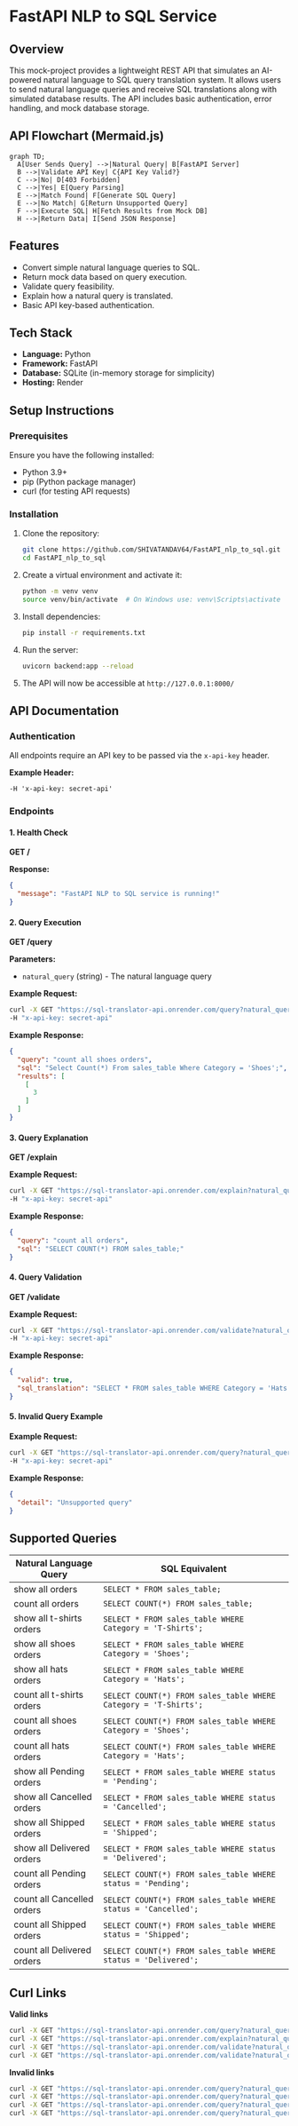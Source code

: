 # FastAPI NLP to SQL Service

## Overview

This mock-project provides a lightweight REST API that simulates an AI-powered natural language to SQL query translation system. It allows users to send natural language queries and receive SQL translations along with simulated database results. The API includes basic authentication, error handling, and mock database storage.

## API Flowchart (Mermaid.js)

```mermaid
graph TD;
  A[User Sends Query] -->|Natural Query| B[FastAPI Server]
  B -->|Validate API Key| C{API Key Valid?}
  C -->|No| D[403 Forbidden]
  C -->|Yes| E[Query Parsing]
  E -->|Match Found| F[Generate SQL Query]
  E -->|No Match| G[Return Unsupported Query]
  F -->|Execute SQL| H[Fetch Results from Mock DB]
  H -->|Return Data| I[Send JSON Response]
```

## Features

- Convert simple natural language queries to SQL.
- Return mock data based on query execution.
- Validate query feasibility.
- Explain how a natural query is translated.
- Basic API key-based authentication.

## Tech Stack

- **Language:** Python
- **Framework:** FastAPI
- **Database:** SQLite (in-memory storage for simplicity)
- **Hosting:** Render

## Setup Instructions

### Prerequisites

Ensure you have the following installed:

- Python 3.9+
- pip (Python package manager)
- curl (for testing API requests)

### Installation

1. Clone the repository:
   ```bash
   git clone https://github.com/SHIVATANDAV64/FastAPI_nlp_to_sql.git
   cd FastAPI_nlp_to_sql
   ```
2. Create a virtual environment and activate it:
   ```bash
   python -m venv venv
   source venv/bin/activate  # On Windows use: venv\Scripts\activate
   ```
3. Install dependencies:
   ```bash
   pip install -r requirements.txt
   ```
4. Run the server:
   ```bash
   uvicorn backend:app --reload
   ```
5. The API will now be accessible at `http://127.0.0.1:8000/`

## API Documentation

### Authentication

All endpoints require an API key to be passed via the `x-api-key` header.

**Example Header:**

```
-H 'x-api-key: secret-api'
```

### Endpoints

#### 1. Health Check

**GET /**

**Response:**

```json
{
  "message": "FastAPI NLP to SQL service is running!"
}
```

#### 2. Query Execution

**GET /query**

**Parameters:**

- `natural_query` (string) - The natural language query

**Example Request:**

```bash
curl -X GET "https://sql-translator-api.onrender.com/query?natural_query=count all shoes orders" \
-H "x-api-key: secret-api"
```

**Example Response:**

```json
{
  "query": "count all shoes orders",
  "sql": "Select Count(*) From sales_table Where Category = 'Shoes';",
  "results": [
    [
      3
    ]
  ]
}
```

#### 3. Query Explanation

**GET /explain**

**Example Request:**

```bash
curl -X GET "https://sql-translator-api.onrender.com/explain?natural_query=count all orders" \
-H "x-api-key: secret-api"
```

**Example Response:**

```json
{
  "query": "count all orders",
  "sql": "SELECT COUNT(*) FROM sales_table;"
}
```

#### 4. Query Validation

**GET /validate**

**Example Request:**

```bash
curl -X GET "https://sql-translator-api.onrender.com/validate?natural_query=show all hats orders" \
-H "x-api-key: secret-api"
```

**Example Response:**

```json
{
  "valid": true,
  "sql_translation": "SELECT * FROM sales_table WHERE Category = 'Hats';"
}
```

#### 5. Invalid Query Example

**Example Request:**

```bash
curl -X GET "https://sql-translator-api.onrender.com/query?natural_query=show all cars orders" \
-H "x-api-key: secret-api"
```

**Example Response:**

```json
{
  "detail": "Unsupported query"
}
```

## Supported Queries

| Natural Language Query    | SQL Equivalent                                                 |
| ------------------------- | -------------------------------------------------------------- |
| show all orders           | `SELECT * FROM sales_table;`                                   |
| count all orders          | `SELECT COUNT(*) FROM sales_table;`                            |
| show all t-shirts orders  | `SELECT * FROM sales_table WHERE Category = 'T-Shirts';`       |
| show all shoes orders     | `SELECT * FROM sales_table WHERE Category = 'Shoes';`          |
| show all hats orders      | `SELECT * FROM sales_table WHERE Category = 'Hats';`           |
| count all t-shirts orders | `SELECT COUNT(*) FROM sales_table WHERE Category = 'T-Shirts';`|
| count all shoes orders    | `SELECT COUNT(*) FROM sales_table WHERE Category = 'Shoes';`   |
| count all hats orders     | `SELECT COUNT(*) FROM sales_table WHERE Category = 'Hats';`    |
| show all Pending orders   | `SELECT * FROM sales_table WHERE status = 'Pending';`          |
| show all Cancelled orders | `SELECT * FROM sales_table WHERE status = 'Cancelled';`        |
| show all Shipped orders   | `SELECT * FROM sales_table WHERE status = 'Shipped';`          |
| show all Delivered orders | `SELECT * FROM sales_table WHERE status = 'Delivered';`        |
| count all Pending orders  | `SELECT COUNT(*) FROM sales_table WHERE status = 'Pending';`   |
| count all Cancelled orders| `SELECT COUNT(*) FROM sales_table WHERE status = 'Cancelled';` |
| count all Shipped orders  | `SELECT COUNT(*) FROM sales_table WHERE status = 'Shipped';`   |
| count all Delivered orders| `SELECT COUNT(*) FROM sales_table WHERE status = 'Delivered';` |


## Curl Links

**Valid links**
```bash
curl -X GET "https://sql-translator-api.onrender.com/query?natural_query=show all orders" -H "x-api-key: secret-api"
curl -X GET "https://sql-translator-api.onrender.com/explain?natural_query=count all orders" -H "x-api-key: secret-api"
curl -X GET "https://sql-translator-api.onrender.com/validate?natural_query=show all hats orders" -H "x-api-key: secret-api"
curl -X GET "https://sql-translator-api.onrender.com/validate?natural_query=count all delivered orders" -H "x-api-key: secret-api"
```

**Invalid links**
```bash
curl -X GET "https://sql-translator-api.onrender.com/query?natural_query=show all cars orders" -H "x-api-key: secret-api"
curl -X GET "https://sql-translator-api.onrender.com/query?natural_query=show all sales orders" -H "x-api-key: secret-api"
curl -X GET "https://sql-translator-api.onrender.com/query?natural_query=count all cars orders" -H "x-api-key: secret-api"
curl -X GET "https://sql-translator-api.onrender.com/query?natural_query=show all shoes orders" -H "x-api-key: no-api"
```
